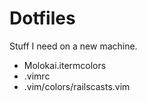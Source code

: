 # Dotfiles

Stuff I need on a new machine.

   * Molokai.itermcolors
   * .vimrc
   * .vim/colors/railscasts.vim
